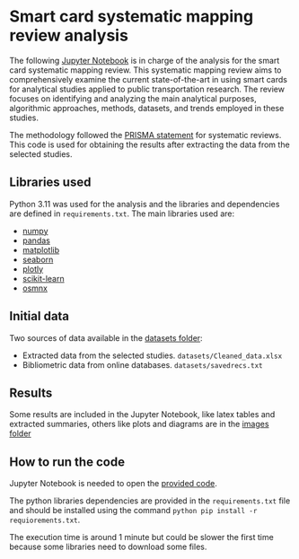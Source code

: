 # Smart card systematic mapping review analysis

The following [Jupyter Notebook](./Analysis.ipynb) is in charge of the analysis for the smart card systematic mapping review. This
systematic mapping review aims to comprehensively examine the current state-of-the-art in using 
smart cards for analytical studies applied to public transportation research. The review focuses on 
identifying and analyzing the main analytical purposes, algorithmic approaches, methods, datasets, 
and trends employed in these studies.

The methodology followed the [PRISMA statement](http://www.prisma-statement.org/) for systematic reviews. 
This code is used for obtaining the results after extracting the data from the selected studies.

## Libraries used

Python 3.11 was used for the analysis and the libraries and dependencies are defined in `requirements.txt`. 
The main libraries used are:

- [numpy](https://numpy.org/)
- [pandas](https://pandas.pydata.org/)
- [matplotlib](https://matplotlib.org/)
- [seaborn](https://seaborn.pydata.org/)
- [plotly](https://plotly.com/python/)
- [scikit-learn](https://scikit-learn.org/stable/index.html)
- [osmnx](https://osmnx.readthedocs.io/en/stable/)

## Initial data

Two sources of data available in the [datasets folder](./datasets/):
- Extracted data from the selected studies. `datasets/Cleaned_data.xlsx`
- Bibliometric data from online databases. `datasets/savedrecs.txt`

## Results

Some results are included in the Jupyter Notebook, like latex tables and extracted summaries, others 
like plots and diagrams are in the [images folder](./img/)

## How to run the code

Jupyter Notebook is needed to open the [provided code](./Analysis.ipynb).

The python libraries dependencies are provided in the `requirements.txt` file and should be 
installed using the command `python pip install -r requiorements.txt`.

The execution time is around 1 minute but could be slower the first time because some libraries 
need to download some files.